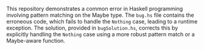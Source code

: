 This repository demonstrates a common error in Haskell programming involving pattern matching on the Maybe type. The `bug.hs` file contains the erroneous code, which fails to handle the `Nothing` case, leading to a runtime exception. The solution, provided in `bugSolution.hs`, corrects this by explicitly handling the `Nothing` case using a more robust pattern match or a Maybe-aware function.